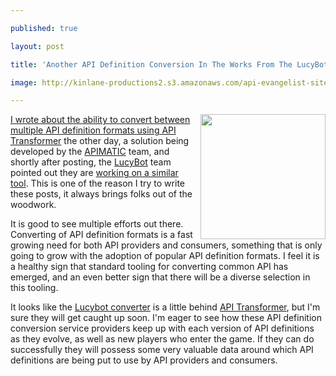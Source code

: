 ---
published: true
layout: post
title: 'Another API Definition Conversion In The Works From The LucyBot Team'
image: http://kinlane-productions2.s3.amazonaws.com/api-evangelist-site/company/logos/LucyPNG.png
---

<p><a href="/admin/blog/&lt;a href="><img src="https://kinlane-productions2.s3.amazonaws.com/api-evangelist-site/company/logos/LucyPNG.png" alt="" width="200" align="right" /></a>
<p><a href="http://apievangelist.com/2015/09/22/converting-between-the-popular-api-definition-formats-using-api-transformer/">I wrote about the ability to convert between multiple API definition formats using API Transformer</a>&nbsp;the other day, a solution being developed by the <a href="https://apimatic.io/">APIMATIC</a> team, and shortly after posting, the <a href="https://lucybot.com/">LucyBot</a> team pointed out they are <a href="http://apievangelist.com/2015/09/22/converting-between-the-popular-api-definition-formats-using-api-transformer/">working on a similar tool</a>. This is one of the reason I try to write these posts, it always brings folks out of the woodwork.
<p>It is good to see multiple efforts out there. Converting of API definition formats is a fast growing need for both API providers and consumers, something that is only going to grow with the adoption of popular API definition formats. I feel it is a healthy sign that standard tooling for converting common API has emerged, and an even better sign that there will be a diverse selection in this tooling.
<p>It looks like the <a href="https://github.com/lucybot/api-spec-converter">Lucybot converter</a> is a little behind <a href="https://apitransformer.com/">API Transformer</a>, but I'm sure they will get caught up soon. I'm eager to see how these API definition conversion service providers keep up with each version of API definitions as they evolve, as well as new players who enter the game. If they can do successfully they will possess some very valuable data around which API definitions are being put to use by API providers and consumers.

